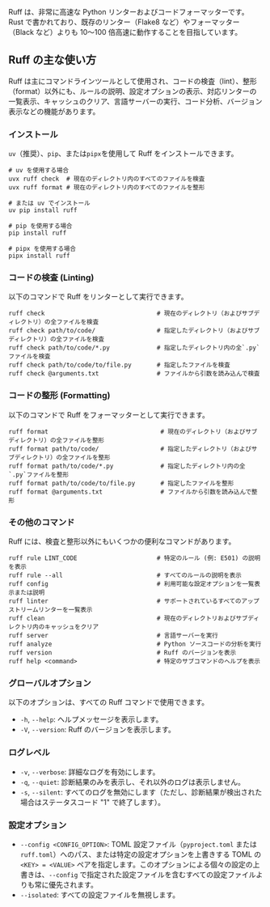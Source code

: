 Ruff は、非常に高速な Python リンターおよびコードフォーマッターです。Rust で書かれており、既存のリンター（Flake8 など）やフォーマッター（Black など）よりも 10〜100 倍高速に動作することを目指しています。

## Ruff の主な使い方

Ruff は主にコマンドラインツールとして使用され、コードの検査（lint）、整形（format）以外にも、ルールの説明、設定オプションの表示、対応リンターの一覧表示、キャッシュのクリア、言語サーバーの実行、コード分析、バージョン表示などの機能があります。

### インストール

`uv`（推奨）、`pip`、または`pipx`を使用して Ruff をインストールできます。

```shell
# uv を使用する場合
uvx ruff check  # 現在のディレクトリ内のすべてのファイルを検査
uvx ruff format # 現在のディレクトリ内のすべてのファイルを整形

# または uv でインストール
uv pip install ruff

# pip を使用する場合
pip install ruff

# pipx を使用する場合
pipx install ruff
```

### コードの検査 (Linting)

以下のコマンドで Ruff をリンターとして実行できます。

```shell
ruff check                               # 現在のディレクトリ（およびサブディレクトリ）の全ファイルを検査
ruff check path/to/code/                 # 指定したディレクトリ（およびサブディレクトリ）の全ファイルを検査
ruff check path/to/code/*.py             # 指定したディレクトリ内の全`.py`ファイルを検査
ruff check path/to/code/to/file.py       # 指定したファイルを検査
ruff check @arguments.txt                # ファイルから引数を読み込んで検査
```

### コードの整形 (Formatting)

以下のコマンドで Ruff をフォーマッターとして実行できます。

```shell
ruff format                               # 現在のディレクトリ（およびサブディレクトリ）の全ファイルを整形
ruff format path/to/code/                 # 指定したディレクトリ（およびサブディレクトリ）の全ファイルを整形
ruff format path/to/code/*.py             # 指定したディレクトリ内の全`.py`ファイルを整形
ruff format path/to/code/to/file.py       # 指定したファイルを整形
ruff format @arguments.txt                # ファイルから引数を読み込んで整形
```

### その他のコマンド

Ruff には、検査と整形以外にもいくつかの便利なコマンドがあります。

```shell
ruff rule LINT_CODE                      # 特定のルール (例: E501) の説明を表示
ruff rule --all                          # すべてのルールの説明を表示
ruff config                              # 利用可能な設定オプションを一覧表示または説明
ruff linter                              # サポートされているすべてのアップストリームリンターを一覧表示
ruff clean                               # 現在のディレクトリおよびサブディレクトリ内のキャッシュをクリア
ruff server                              # 言語サーバーを実行
ruff analyze                             # Python ソースコードの分析を実行
ruff version                             # Ruff のバージョンを表示
ruff help <command>                      # 特定のサブコマンドのヘルプを表示
```

### グローバルオプション

以下のオプションは、すべての Ruff コマンドで使用できます。

- `-h`, `--help`: ヘルプメッセージを表示します。
- `-V`, `--version`: Ruff のバージョンを表示します。

### ログレベル

- `-v`, `--verbose`: 詳細なログを有効にします。
- `-q`, `--quiet`: 診断結果のみを表示し、それ以外のログは表示しません。
- `-s`, `--silent`: すべてのログを無効にします（ただし、診断結果が検出された場合はステータスコード "1" で終了します）。

### 設定オプション

- `--config <CONFIG_OPTION>`: TOML 設定ファイル（`pyproject.toml` または `ruff.toml`）へのパス、または特定の設定オプションを上書きする TOML の `<KEY> = <VALUE>` ペアを指定します。このオプションによる個々の設定の上書きは、`--config` で指定された設定ファイルを含むすべての設定ファイルよりも常に優先されます。
- `--isolated`: すべての設定ファイルを無視します。
